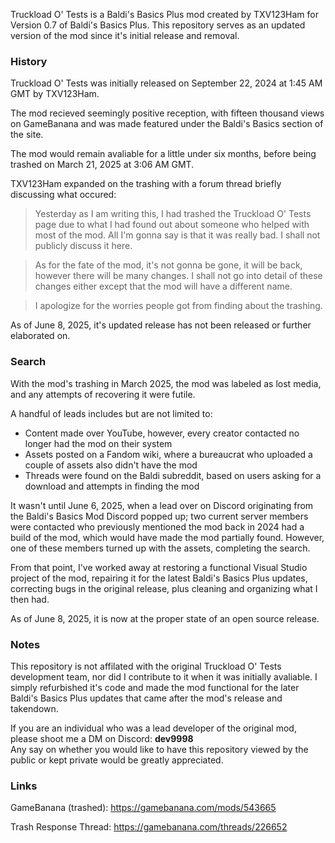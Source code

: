 Truckload O' Tests is a Baldi's Basics Plus mod created by TXV123Ham for Version 0.7 of Baldi's Basics Plus. This repository serves as an updated version of the mod since it's initial release and removal.

### History
Truckload O' Tests was initially released on September 22, 2024 at 1:45 AM GMT by TXV123Ham.

The mod recieved seemingly positive reception, with fifteen thousand views on GameBanana and was made featured under the Baldi's Basics section of the site.

The mod would remain avaliable for a little under six months, before being trashed on March 21, 2025 at 3:06 AM GMT.

TXV123Ham expanded on the trashing with a forum thread briefly discussing what occured:

> Yesterday as I am writing this, I had trashed the Truckload O' Tests page due to what I had found out about someone who helped with most of the mod. All I'm gonna say is that it was really bad. I shall not publicly discuss it here.

> As for the fate of the mod, it's not gonna be gone, it will be back, however there will be many changes. I shall not go into detail of these changes either except that the mod will have a different name.

> I apologize for the worries people got from finding about the trashing.

As of June 8, 2025, it's updated release has not been released or further elaborated on.

### Search
With the mod's trashing in March 2025, the mod was labeled as lost media, and any attempts of recovering it were futile.

A handful of leads includes but are not limited to:

- Content made over YouTube, however, every creator contacted no longer had the mod on their system
- Assets posted on a Fandom wiki, where a bureaucrat who uploaded a couple of assets also didn't have the mod
- Threads were found on the Baldi subreddit, based on users asking for a download and attempts in finding the mod

It wasn't until June 6, 2025, when a lead over on Discord originating from the Baldi's Basics Mod Discord popped up; two current server members were contacted who previously mentioned the mod back in 2024 had a build of the mod, which would have made the mod partially found. However, one of these members turned up with the assets, completing the search.

From that point, I've worked away at restoring a functional Visual Studio project of the mod, repairing it for the latest Baldi's Basics Plus updates, correcting bugs in the original release, plus cleaning and organizing what I then had.

As of June 8, 2025, it is now at the proper state of an open source release.

### Notes
This repository is not affilated with the original Truckload O' Tests development team, nor did I contribute to it when it was initially avaliable. I simply refurbished it's code and made the mod functional for the later Baldi's Basics Plus updates that came after the mod's release and takendown.

If you are an individual who was a lead developer of the original mod, please shoot me a DM on Discord: __dev9998__<br>
Any say on whether you would like to have this repository viewed by the public or kept private would be greatly appreciated.

### Links
GameBanana (trashed): https://gamebanana.com/mods/543665

Trash Response Thread: https://gamebanana.com/threads/226652

